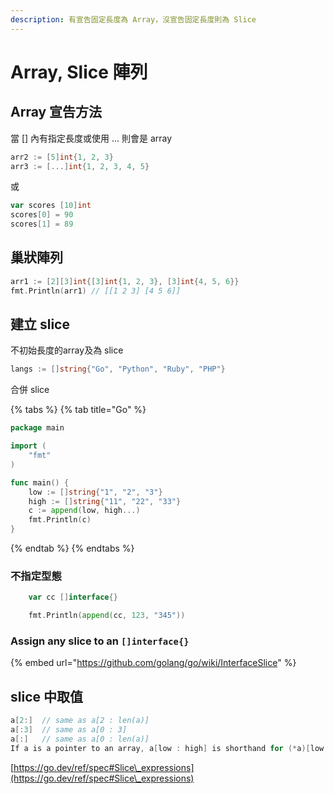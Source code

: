 ```yaml
---
description: 有宣告固定長度為 Array，沒宣告固定長度則為 Slice
---
```


# Array, Slice 陣列

## Array 宣告方法

當 \[] 內有指定長度或使用 ... 則會是 array

```go
arr2 := [5]int{1, 2, 3}
arr3 := [...]int{1, 2, 3, 4, 5}
```

或

```go
var scores [10]int
scores[0] = 90
scores[1] = 89
```

## 巢狀陣列

```go
arr1 := [2][3]int{[3]int{1, 2, 3}, [3]int{4, 5, 6}}
fmt.Println(arr1) // [[1 2 3] [4 5 6]]
```

## 建立 slice

不初始長度的array及為 slice

```go
langs := []string{"Go", "Python", "Ruby", "PHP"}
```

合併 slice

{% tabs %}
{% tab title="Go" %}
```go
package main

import (
	"fmt"
)

func main() {
	low := []string{"1", "2", "3"}
	high := []string{"11", "22", "33"}
	c := append(low, high...)
	fmt.Println(c)
}

```
{% endtab %}
{% endtabs %}

### 不指定型態

```go
	var cc []interface{}

	fmt.Println(append(cc, 123, "345"))
```

### Assign any slice to an `[]interface{}`

{% embed url="https://github.com/golang/go/wiki/InterfaceSlice" %}

## slice 中取值

```go
a[2:]  // same as a[2 : len(a)]
a[:3]  // same as a[0 : 3]
a[:]   // same as a[0 : len(a)]
If a is a pointer to an array, a[low : high] is shorthand for (*a)[low : high].
```

[https://go.dev/ref/spec#Slice\_expressions](https://go.dev/ref/spec#Slice\_expressions)
